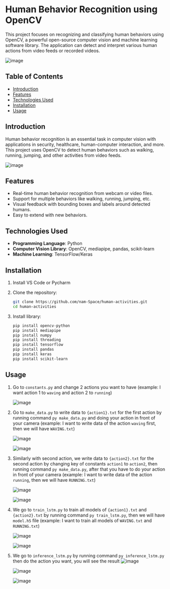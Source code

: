 # Human Behavior Recognition using OpenCV

This project focuses on recognizing and classifying human behaviors using OpenCV, a powerful open-source computer vision and machine learning software library. The application can detect and interpret various human actions from video feeds or recorded videos.

![image](https://github.com/user-attachments/assets/72532ca8-83c7-4146-b999-51e218da8983)

## Table of Contents

-   [Introduction](#introduction)
-   [Features](#features)
-   [Technologies Used](#technologies-used)
-   [Installation](#installation)
-   [Usage](#usage)

## Introduction

Human behavior recognition is an essential task in computer vision with applications in security, healthcare, human-computer interaction, and more. This project uses OpenCV to detect human behaviors such as walking, running, jumping, and other activities from video feeds.

![image](https://github.com/user-attachments/assets/be457b43-a66b-4a95-86c0-0f2fff3c82a4)

## Features

-   Real-time human behavior recognition from webcam or video files.
-   Support for multiple behaviors like walking, running, jumping, etc.
-   Visual feedback with bounding boxes and labels around detected humans.
-   Easy to extend with new behaviors.

## Technologies Used

-   **Programming Language**: Python
-   **Computer Vision Library**: OpenCV, mediapipe, pandas, scikit-learn
-   **Machine Learning**: TensorFlow/Keras

## Installation

1. Install VS Code or Pycharm

2. Clone the repository:

    ```bash
    git clone https://github.com/nam-Space/human-activities.git
    cd human-activities

    ```

3. Install library:

    ```bash
    pip install opencv-python
    pip install mediapipe
    pip install numpy
    pip install threading
    pip install tensorflow
    pip install pandas
    pip install keras
    pip install scikit-learn
    ```

## Usage

1. Go to `constants.py` and change 2 actions you want to have (example: I want action 1 to `waving` and action 2 to `running`)

    ![image](https://github.com/user-attachments/assets/b37ce38d-0fbc-4292-ad0a-adc20b11e618)

2. Go to `make_data.py` to write data to `{action1}.txt` for the first action by running command `py make_data.py` and doing your action in front of your camera (example: I want to write data of the action `waving` first, then we will have `WAVING.txt`)

    ![image](https://github.com/user-attachments/assets/5b80cd8a-c4b7-4312-938d-b8922aec4129)

    ![image](https://github.com/user-attachments/assets/7b9f9191-1a62-498b-a94f-9b55ad18fd9e)

3. Similarly with second action, we write data to `{action2}.txt` for the second action by changing key of constants `action1` to `action2`, then running command `py make_data.py`, after that you have to do your action in front of your camera (example: I want to write data of the action `running`, then we will have `RUNNING.txt`)

    ![image](https://github.com/user-attachments/assets/5f254230-cfb1-4547-8eac-6324fb72dd66)

    ![image](https://github.com/user-attachments/assets/22dbc0f1-2842-483a-9cc8-e1b28dbe788c)

4. We go to `train_lstm.py` to train all models of `{action1}.txt` and `{action2}.txt` by running command `py train_lstm.py`, then we will have `model.h5` file (example: I want to train all models of `WAVING.txt` and `RUNNING.txt`)

    ![image](https://github.com/user-attachments/assets/8fb875a8-7fd8-4b43-8fb8-286b3a0ecdab)

    ![image](https://github.com/user-attachments/assets/055b2d86-4006-4b90-a8ba-3d86342bac60)

5. We go to `inference_lstm.py` by running command `py inference_lstm.py` then do the action you want, you will see the result
   ![image](https://github.com/user-attachments/assets/f03c0906-956d-4cb0-b6f2-fa50a6456910)

    ![image](https://github.com/user-attachments/assets/956c05ba-3cce-4ecd-b959-b4237f718f93)

    ![image](https://github.com/user-attachments/assets/03d10131-c519-406d-8646-b3384e744bcc)
